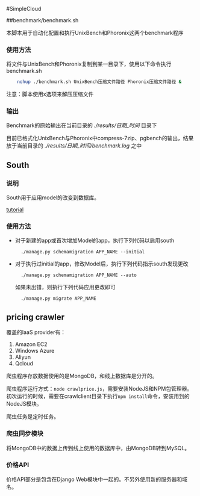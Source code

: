 #SimpleCloud

##benchmark/benchmark.sh

本脚本用于自动化配置和执行UnixBench和Phoronix这两个benchmark程序

### 使用方法
将文件与UnixBench和Phoronix复制到某一目录下，使用以下命令执行benchmark.sh

```bash
    nohup ./benchmark.sh UnixBench压缩文件路径 Phoronix压缩文件路径 &
```

注意：脚本使用x选项来解压压缩文件

### 输出

Benchmark的原始输出在当前目录的 *./results/日期\_时间* 目录下

目前已格式化UnixBench与Phoronix中compress-7zip、pgbench的输出，结果放于当前目录的 *./results/日期\_时间/benchmark.log* 之中


## South

### 说明

South用于应用model的改变到数据库。

[tutorial](http://south.readthedocs.org/en/latest/tutorial)

### 使用方法

* 对于新建的app或首次增加Model的app，执行下列代码以启用south

        ./manage.py schemamigration APP_NAME --initial

* 对于执行过initial的app，修改Model后，执行下列代码指示south发现更改

        ./manage.py schemamigration APP_NAME --auto

  如果未出错，则执行下列代码应用更改即可

        ./manage.py migrate APP_NAME

## pricing crawler

覆盖的IaaS provider有：
1. Amazon EC2
2. Windows Azure
3. Aliyun
4. Qcloud

爬虫程序存放数据使用的是MongoDB，和线上数据库是分开的。

爬虫程序运行方式：`node crawlprice.js`，需要安装NodeJS和NPM包管理器。初次运行的时候，需要在crawlclient目录下执行`npm install`命令，安装用到的NodeJS模块。

爬虫任务是定时任务。

### 爬虫同步模块

将MongoDB中的数据上传到线上使用的数据库中，由MongoDB转到MySQL。

### 价格API

价格API部分是包含在Django Web模块中一起的。不另外使用新的服务器和域名。